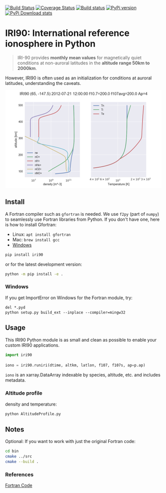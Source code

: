 [![Build Status](https://travis-ci.org/scivision/iri90.svg?branch=master)](https://travis-ci.org/scivision/iri90)
[![Coverage Status](https://coveralls.io/repos/github/scivision/iri90/badge.svg?branch=master)](https://coveralls.io/github/scivision/iri90?branch=master)
[![Build status](https://ci.appveyor.com/api/projects/status/4h8pm345hscdpyf7?svg=true)](https://ci.appveyor.com/project/scivision/iri90)
[![PyPi version](https://img.shields.io/pypi/pyversions/iri90.svg)](https://pypi.python.org/pypi/iri90)
[![PyPi Download stats](http://pepy.tech/badge/iri90)](http://pepy.tech/project/iri90)


# IRI90: International reference ionosphere in Python

> IRI-90 provides **monthly mean values** for magnetically quiet
> conditions at non-auroral latitudes in the **altitude range 50km to
> 2000km**.

However, IRI90 is often used as an initialization for conditions at
auroral latitudes, understanding the caveats.

![example IRI output](.github/demoiri.png)

## Install

A Fortran compiler such as `gfortran` is needed.
We use `f2py` (part of `numpy`) to seamlessly use Fortran libraries from Python.
If you don't have one, here is how to install Gfortran:

* Linux: `apt install gfortran`
* Mac: `brew install gcc`
* [Windows](https://www.scivision.dev/windows-gcc-gfortran-cmake-make-install/)

```sh
pip install iri90
```
or for the latest development version:

```sh
python -m pip install -e .
```

### Windows
If you get ImportError on Windows for the Fortran module, try:
```posh
del *.pyd
python setup.py build_ext --inplace --compiler=mingw32
```

## Usage

This IRI90 Python module is as small and clean as possible to enable your custom IRI90 applications.

```python
import iri90

iono = iri90.runiri(dtime, altkm, latlon, f107, f107s, ap=p.ap)
```

`iono` is an xarray.DataArray indexable by species, altitude, etc. and includes metadata.

### Altitude profile

density and temperature:
```sh
python AltitudeProfile.py
```

## Notes

Optional: If you want to work with just the original Fortran code:
```sh
cd bin
cmake ../src
cmake --build .
```

### References

[Fortran Code](http://download.hao.ucar.edu/pub/stans/iri/iri90.f)
